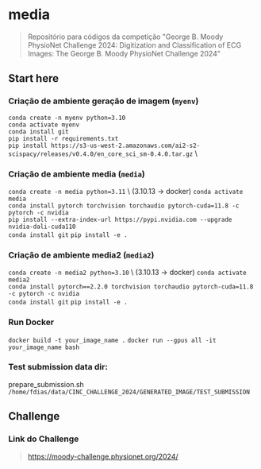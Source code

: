 # media

> Repositório para códigos da competição "George B. Moody PhysioNet Challenge 2024: Digitization and Classification of ECG Images: The George B. Moody PhysioNet Challenge 2024"

## Start here

### Criação de ambiente geração de imagem (`myenv`)
`conda create -n myenv python=3.10` \
`conda activate myenv` \
`conda install git` \
`pip install -r requirements.txt` \
`pip install https://s3-us-west-2.amazonaws.com/ai2-s2-scispacy/releases/v0.4.0/en_core_sci_sm-0.4.0.tar.gz` \


### Criação de ambiente media (`media`)
`conda create -n media python=3.11` \ (3.10.13 -> docker)
`conda activate media` \
`conda install pytorch torchvision torchaudio pytorch-cuda=11.8 -c pytorch -c nvidia` \
`pip install --extra-index-url https://pypi.nvidia.com --upgrade nvidia-dali-cuda110` \
`conda install git`
`pip install -e .`

### Criação de ambiente media2 (`media2`)
`conda create -n media2 python=3.10` \ (3.10.13 -> docker)
`conda activate media2` \
`conda install pytorch==2.2.0 torchvision torchaudio pytorch-cuda=11.8 -c pytorch -c nvidia` \
`conda install git`
`pip install -e .`

### Run Docker
`docker build -t your_image_name .`
`docker run --gpus all -it your_image_name bash`

### Test submission data dir:
prepare_submission.sh
`/home/fdias/data/CINC_CHALLENGE_2024/GENERATED_IMAGE/TEST_SUBMISSION`
## Challenge

### Link do Challenge
> https://moody-challenge.physionet.org/2024/